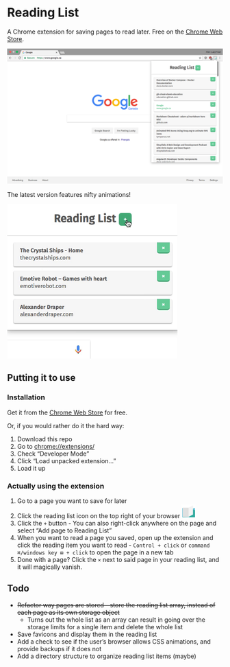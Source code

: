# Reading List
A Chrome extension for saving pages to read later. Free on the [Chrome Web Store](https://chrome.google.com/webstore/detail/lloccabjgblebdmncjndmiibianflabo).

![Chrome Reading List extension](screenshot.png)

The latest version features nifty animations!

![Chrome Reading List add item animation](add-item-gif.gif)

## Putting it to use

### Installation

Get it from the [Chrome Web Store](https://chrome.google.com/webstore/detail/lloccabjgblebdmncjndmiibianflabo) for free.

Or, if you would rather do it the hard way:

  1. Download this repo
  2. Go to [chrome://extensions/](chrome://extensions/)
  3. Check “Developer Mode”
  4. Click “Load unpacked extension…”
  5. Load it up

### Actually using the extension

  1. Go to a page you want to save for later
  2. Click the reading list icon on the top right of your browser ![Chrome Reading List icon](icon32.png)
  3. Click the `+` button
    - You can also right-click anywhere on the page and select “Add page to Reading List”
  4. When you want to read a page you saved, open up the extension and click the reading item you want to read
    - `Control + click` or `command ⌘/windows key ⊞ + click` to open the page in a new tab
  5. Done with a page? Click the `×` next to said page in your reading list, and it will magically vanish.

## Todo

  - <del>Refactor way pages are stored—store the reading list array, instead of each page as its own storage object</del>
    - Turns out the whole list as an array can result in going over the storage limits for a single item and delete the whole list
  - Save favicons and display them in the reading list
  - Add a check to see if the user’s browser allows CSS animations, and provide backups if it does not
  - Add a directory structure to organize reading list items (maybe)
